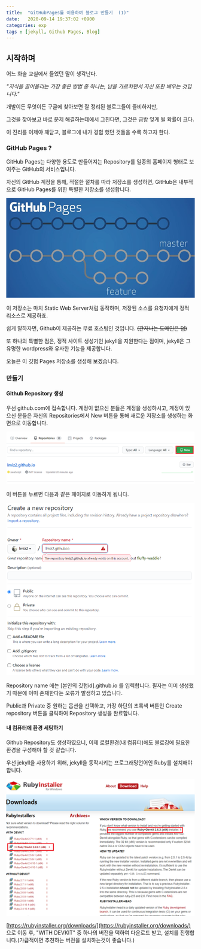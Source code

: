 ```yaml
---
title:  "GitHubPages를 이용하여 블로그 만들기  (1)"
date:   2020-09-14 19:37:02 +0900
categories: exp
tags : [jekyll, Github Pages, Blog]
---
```


## 시작하며

어느 화술 교실에서 들었던 말이 생각난다.

*"지식을 끌어올리는 가장 좋은 방법 중 하나는, 남을 가르치면서 자신 또한 배우는 것입니다."* 

개발이든 무엇이든 구글에 찾아보면 잘 정리된 블로그들이 즐비하지만,  

그것을 찾아보고 바로 문제 해결하는데에서 그친다면, 그것은 금방 잊게 될 확률이 크다.

이 진리를 이제야 깨닫고, 블로그에 내가 경험 했던 것들을 수록 하고자 한다.



### GitHub Pages ? 

GitHub Pages는 다양한 용도로 만들어지는 Repository를 일종의 홈페이지 형태로 보여주는 GitHub의 서비스입니다.

자신의 GitHub 계정을 통해, 적절한 절차를 따라 저장소를 생성하면, GitHub은 내부적으로 GitHub Pages를 위한 특별한 저장소를 생성합니다.

![특별한 Repository](/assets/img/20200910-special-repository.JPG)

이 저장소는 마치 Static Web Server처럼 동작하며, 저장된 소스를 요청자에게 정적 리소스로 제공하죠.

쉽게 말하자면, Github이 제공하는 무료 호스팅인 것입니다. ~~(간지나는 도메인은 덤)~~

또 하나의 특별한 점은, 정적 사이트 생성기인 jekyll을 지원한다는 점이며, jekyll은 그 유명한 wordpress와 유사한 기능을 제공합니다.

오늘은 이 깃헙 Pages 저장소를 생성해 보겠습니다.



### 만들기

#### Github Repository 생성

우선 github.com에 접속합니다. 계정이 없으신 분들은 계정을 생성하시고, 계정이 있으신 분들은 자신의 Repositories에서 New 버튼을 통해 새로운 저장소를 생성하는 화면으로 이동합니다.

![New버튼 위치](/assets/img/202009142236.png)

이 버튼을 누르면 다음과 같은 페이지로 이동하게 됩니다.

![Repository 생성 화면. 필자는 이미 생성하였기 때문에 error가 발생하고 있다.](/assets/img/202009142248.png)

Repository name 에는 [본인의 깃헙id].github.io 를 입력합니다. 필자는 이미 생성했기 때문에 이미 존재한다는 오류가 발생하고 있습니다.

Public과 Private 중 원하는 옵션을 선택하고, 가장 하단의 초록색 버튼인 Create repository 버튼을 클릭하여 Repository 생성을 완료합니다.



#### 내 컴퓨터에 환경 세팅하기

Github Repository도 생성하였으니, 이제 로컬환경(내 컴퓨터)에도 블로깅에 필요한 환경을 구성해야 할 것 같습니다.

우선 jekyll을 사용하기 위해, jekyll을 동작시키는 프로그래밍언어인 Ruby를 설치해야합니다.



![추천되는 루비 인스톨러 버전](/assets/img/202009142314.png)

[https://rubyinstaller.org/downloads/](https://rubyinstaller.org/downloads/) 으로 이동 후, "WITH DEVKIT" 중 하나의 버전을 택하여 다운로드 받고, 설치를 진행합니다.(가급적이면 추천하는 버전을 설치하는것이 좋습니다.)